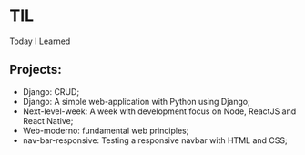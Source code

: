# TIL

Today I Learned

## Projects:

- Django: CRUD;
- Django: A simple web-application with Python using Django;
- Next-level-week: A week with development focus on Node, ReactJS and React Native;
- Web-moderno: fundamental web principles;
- nav-bar-responsive: Testing a responsive navbar with HTML and CSS;

